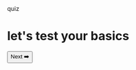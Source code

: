 <!DOCTYPEhtml> 
<head>
  <titel>quiz</titel>
</head>
<body>
  <h1>let's test your basics</h1>
<a href="quiz-game
/🧍 You → upload the file to a hosting site (e.g., GitHub Pages, Netlify)..html">
  <button>Next ➡️</button>
</a>
</body>
</html>
